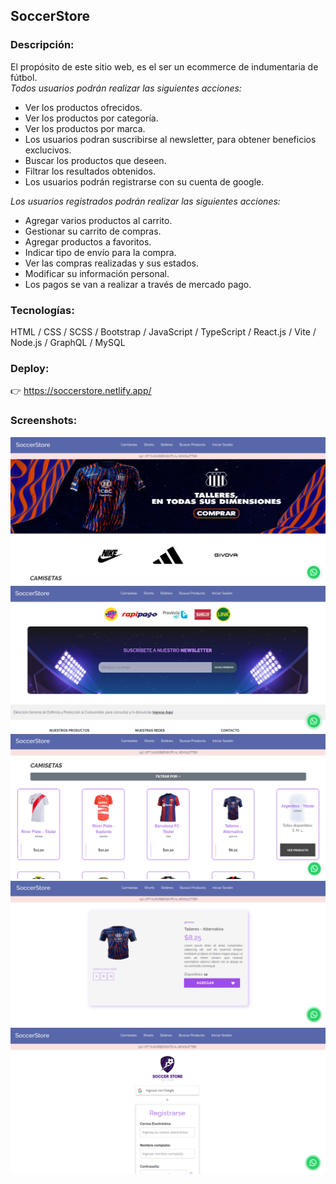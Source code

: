 ## SoccerStore

### Descripción:

El propósito de este sitio web, es el ser un ecommerce de indumentaria de fútbol.  
_Todos usuarios podrán realizar las siguientes acciones:_

- Ver los productos ofrecidos.
- Ver los productos por categoría.
- Ver los productos por marca.
- Los usuarios podran suscribirse al newsletter, para obtener beneficios exclucivos.
- Buscar los productos que deseen.
- Filtrar los resultados obtenidos.
- Los usuarios podrán registrarse con su cuenta de google.

_Los usuarios registrados podrán realizar las siguientes acciones:_

- Agregar varios productos al carrito.
- Gestionar su carrito de compras.
- Agregar productos a favoritos.
- Indicar tipo de envío para la compra.
- Ver las compras realizadas y sus estados.
- Modificar su información personal.
- Los pagos se van a realizar a través de mercado pago.

### Tecnologías:

HTML / CSS / SCSS / Bootstrap / JavaScript / TypeScript / React.js / Vite / Node.js / GraphQL / MySQL

### Deploy:

👉 https://soccerstore.netlify.app/

### Screenshots:

![alt text](https://github.com/MartinLaRosa27/SoccerStore/blob/main/resources/screenshots/screenshots1.png?raw=true)
![alt text](https://github.com/MartinLaRosa27/SoccerStore/blob/main/resources/screenshots/screenshots2.png?raw=true)
![alt text](https://github.com/MartinLaRosa27/SoccerStore/blob/main/resources/screenshots/screenshots3.png?raw=true)
![alt text](https://github.com/MartinLaRosa27/SoccerStore/blob/main/resources/screenshots/screenshots4.png?raw=true)
![alt text](https://github.com/MartinLaRosa27/SoccerStore/blob/main/resources/screenshots/screenshots5.png?raw=true)

